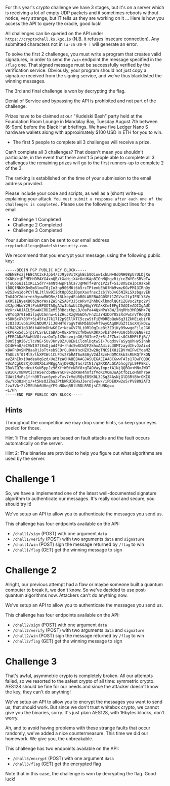 For this year's crypto challenge we have 3 stages, but it's on a server which is receiving a lot of empty UDP packets and it sometimes reboots without notice,
very strange, but IT tells us they are working on it ... Here is how you access the API to query the oracle, good luck!

All challenges can be queried on the API under `https://cryptochall.ks.kgc.io` (N.B. it refuses insecure connection). Any submitted characters not in `[a-zA-Z0-9 ]` will generate an error.

To solve the first 2 challenges, you must write a program that creates valid signatures, in order to send the `/win` endpoint the message specified in the `/flag` one. That signed message must be successfully verified by the verification service. Obviously, your program should not just copy a signature received from the signing service, and we've thus blacklisted the winning messages.

The 3rd and final challenge is won by decrypting the flag. 

Denial of Service and bypassing the API is prohibited and not part of the challenge. 

Prizes have to be claimed at our "Kudelski Bash" party held at the Foundation Room Lounge in Mandalay Bay, Tuesday August 7th between (6-9pm) before the Black Hat briefings. We have five Ledger Nano S hardware wallets along with approximately $100 USD in ETH for you to win. 

- The first 5 people to complete all 3 challenges will receive a prize. 

Can't complete all 3 challenges? That doesn't mean you shouldn't participate, in the event that there aren't 5 people able to complete all 3 challenges the remaining prizes will go to the first runners-up to complete 2 of the 3.   

The ranking is established on the time of your submission to the email address provided.  

Please include your code and scripts, as well as a (short) write-up explaining your attack. `You must submit a response after each one of the challenges is completed.` Please use the following subject lines for the email. 

* Challenge 1 Completed
* Challenge 2 Completed
* Challenge 3 Completed

Your submission can be sent to our email address `cryptochallenge@kudelskisecurity.com`. 

We recommend that you encrypt your message, using the following public key:

```
-----BEGIN PGP PUBLIC KEY BLOCK-----
mQENBFszjFEBCAC3xFJpb4/zJ9y0VxtKgkBcb0Qiow1xhLN+8dQNH08pUrULDjXu
9XNM/ejDFMEHHDMAYG4xnQB/tXaHjiX4+OeUKAp8IOhMQhgzRi/ceZWYEcSBVeTw
7juUoSuI1ixKLLSdrr+amNtHwpP1hCa7JgMWTf+Brq1PZ2f+5sJ8mSzeIpC9ak6k
t88QfNhXKBvEm5lmoT0jIn3np906M6t6b5rcTPtembEhGfHb9vmzKGvPM13IRhDy
w2S2wn1doPCYlNLJtlVw9Iidt8pQ5zJDpnXaxfnsc3zSjYbJvG5NIkLSXzbqavEK
TnG4OY2dor+nk9yuwMWQRv/18LkeydFabB0LABEBAAG0SEt1ZGVsc2tpIFNlY3Vy
aXR5IENyeXB0b2NoYWxsZW5nZSA8Y3J5cHRvY2hhbGxlbmdlQGt1ZGVsc2tpc2Vj
dXJpdHkuY29tPokBPQQTAQgAJwIbAwULCQgHAgYVCAkKCwIEFgIDAQIeAQIXgAUC
WzXr/AUJAEL5KwAKCRDZeM53RBdstkpLB/0aPa44QxNPaY8W/INgRMs3MRDNM+7Q
vBYoqOr9IeDilpqUCGnnw+UiZHuJXzgW66Dh/Fn2IJYHzDOY0SzXcPwCnVfRoqtU
+5UK6cXY83Y+Si45feJ7k17I2p9EllkTC5czwStFjEW0REbQeN6g31ZkHEiebiYU
izO33UivbSiFKiNDUM/iiJ0HHT6rogVtWkM5bUDeVf9wyQAqUKUaZt1SoX4jkDcw
+CRA8261g3J6tkAKHnDHwK0Zv+NcaGV7RLi0Rl0gIue8t3ZDjKy09wwgoFjlqJG6
6kP0kw5dL5Tp1PLS/ECzaBAb+OEx6YW2cfWbw6KQKXpvbIh04+U18cbhuQENBFsz
jFEBCADaR5wHUVOtzwzOoTp1X5dsvojnG6/9UIn+Z/+5tJFZkxLs0CkBMPtEjR//
39n5jqRi6/iTcVNE+5UvJKny8Z/U8EN1ClcmlDqtwSI+7uqdxvFaSyqUhHy5ihnh
QC4W+n8/eCVWI07t8nDjad4Fd+rhdcSw8CW2FZkhxAA4iiL38MTzaydIhvJzAix4
x8AFh0vSNPUaaRjJoTt+sb9COrCuOyHYncHZV3w20gTNCSIXHiEBVrWIFwCYoaMZ
ThUbz5f0tMlS/lkXPIWc1CLFJs2ZbRAT6u840yV2dJ8zmHdQMC8kb3sRUKQfPkON
ayZAhIkxj0adeaUgGzd/UeZfzW0HABEBAAGJASUEGAEIAA8CGwwFAls17BwFCQBC
+UsACgkQ2XjOd0QXbLaM8ggAnjD0ROpTas/2tN1/q2RXKALGCAbhcg7pL9FP8Kcl
7BuVZQ7qndcutKuN5ppJz96Xf+W0feNRY8+qTAOVayImpzfA1NjQQBOx+MNvJWOT
E91CK/mEWVticTH5ercb8NwYnCF8+ZdKWn4hnfzfVoKcVOmJuAptfbzLoHhmhrpA
7UAt1MxPs1frh9RTcwn6yehvTxv7rVeURQsE8SK0L3JSqZ4AsNjGlD3RtBhrOKIG
dw/Yb38zHjx/+t5HsOJZhaZPtbWRUI6HaJ3ero5vqw//iPDE0Xw2o5/PV8892AT3
Jzw3VA+2z2MSUhb6U8egYE9uNOwqRBlUBDLR5DjsC2UNKg==
=L/Hh
-----END PGP PUBLIC KEY BLOCK-----
``` 

## Hints
Throughout the competition we may drop some hints, so keep your eyes peeled for those.  

Hint 1: The challenges are based on fault attacks and the fault occurs automatically on the server. 

Hint 2: The binaries are provided to help you figure out what algorithms are used by the server.  

# Challenge 1

So, we have a implemented one of the latest well-documented signature algorithm to authenticate our messages. 
It's really cool and secure, you should try it!

We've setup an API to allow you to authenticate the messages you send us.

This challenge has four endpoints available on the API:
* `/chall1/sign` (POST) with one argument `data`
* `/chall1/verify` (POST) with two arguments `data` and `signature`
* `/chall1/win` (POST) sign the message returned by `/flag` to win
* `/chall1/flag` (GET) get the winning message to sign

# Challenge 2

Alright, our previous attempt had a flaw or maybe someone built a quantum computer to break it, we don't know. So we've decided to use post-quantum algorithms now. 
Attackers can't do anything now.

We've setup an API to allow you to authenticate the messages you send us.

This challenge has four endpoints available on the API:
* `/chall2/sign` (POST) with one argument `data`
* `/chall2/verify` (POST) with two arguments `data` and `signature`
* `/chall2/win` (POST) sign the message returned by `/flag` to win
* `/chall2/flag` (GET) get the winning message to sign

# Challenge 3

That's awful, asymmetric crypto is completely broken. All our attempts failed, so we resorted to the safest crypto of all time: symmetric crypto. AES128 should be fine for our needs and since the attacker doesn't know the key, they can't do anything!

We've setup an API to allow you to encrypt the messages you want to send us, that should work. But since we don't trust whitebox crypto, we cannot give you the binaries, sorry. It's just plain AES128, with 16bytes blocks, don't worry.

Ah, and to avoid having problems with these strange faults that occur randomly, we've added a nice countermeasure. This time we did our homework. We give you, the unbreakable.
  
This challenge has two endpoints available on the API:
* `/chall3/encrypt` (POST) with one argument `data`
* `/chall3/flag` (GET) get the encrypted flag

Note that in this case, the challenge is won by decrypting the flag. Good luck! 
